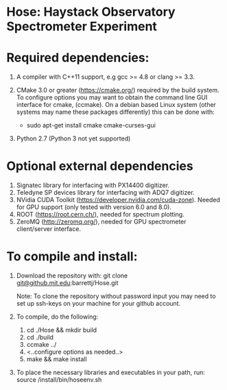 # Hose: Haystack Observatory Spectrometer Experiment

# Required dependencies: 
1. A compiler with C++11 support, e.g gcc >= 4.8 or clang >= 3.3.
2. CMake 3.0 or greater (https://cmake.org/) required by the build system.
    To configure options you may want to obtain the command line GUI
    interface for cmake, (ccmake). On a debian based Linux system (other systems
    may name these packages differently) this can be done with:
    - sudo apt-get install cmake cmake-curses-gui 

3. Python 2.7 (Python 3 not yet supported)

# Optional external dependencies
1. Signatec library for interfacing with PX14400 digitizer.
2. Teledyne SP devices library for interfacing with ADQ7 digitizer.
3. NVidia CUDA Toolkit (https://developer.nvidia.com/cuda-zone). 
    Needed for GPU support (only tested with version 6.0 and 8.0).
4. ROOT (https://root.cern.ch/), needed for spectrum plotting.
5. ZeroMQ (http://zeromq.org/), needed for GPU spectrometer client/server interface.

# To compile and install:
1. Download the repository with:
    git clone git@github.mit.edu:barrettj/Hose.git

    Note: To clone  the repository without password input you may need to set 
    up ssh-keys on your machine for your github account.

2. To compile, do the following:
    1. cd ./Hose && mkdir build
    2. cd ./build
    3. ccmake ../
    4. <..configure options as needed..>
    5. make && make install

3. To place the necessary libraries and executables in your path, run:
    source <Hose>/install/bin/hoseenv.sh



